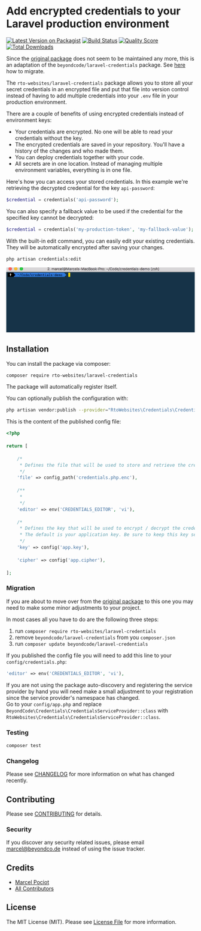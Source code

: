 # Add encrypted credentials to your Laravel production environment

[![Latest Version on Packagist](https://img.shields.io/packagist/v/beyondcode/laravel-credentials.svg?style=flat-square)](https://packagist.org/packages/beyondcode/laravel-credentials)
[![Build Status](https://img.shields.io/travis/beyondcode/laravel-credentials/master.svg?style=flat-square)](https://travis-ci.org/beyondcode/laravel-credentials)
[![Quality Score](https://img.shields.io/scrutinizer/g/beyondcode/laravel-credentials.svg?style=flat-square)](https://scrutinizer-ci.com/g/beyondcode/laravel-credentials)
[![Total Downloads](https://img.shields.io/packagist/dt/beyondcode/laravel-credentials.svg?style=flat-square)](https://packagist.org/packages/beyondcode/laravel-credentials)

Since the [original package](https://github.com/beyondcode/laravel-credentials) does not seem to be maintained any more, this is an adaptation of the `beyondcode/laravel-credentials` package. See [here](#) how to migrate.

The `rto-websites/laravel-credentials` package allows you to store all your secret credentials in an encrypted file and put that file into version control instead of 
having to add multiple credentials into your `.env` file in your production environment.

There are a couple of benefits of using encrypted credentials instead of environment keys:

* Your credentials are encrypted. No one will be able to read your credentials without the key.
* The encrypted credentials are saved in your repository. You'll have a history of the changes and who made them.
* You can deploy credentials together with your code.
* All secrets are in one location. Instead of managing multiple environment variables, everything is in one file.

Here's how you can access your stored credentials. In this example we're retrieving the decrypted credential for the key `api-password`:

```php
$credential = credentials('api-password');
```

You can also specify a fallback value to be used if the credential for the specified key cannot be decrypted:

```php
$credential = credentials('my-production-token', 'my-fallback-value');
```

With the built-in edit command, you can easily edit your existing credentials. They will be automatically encrypted after saving your changes.

```bash
php artisan credentials:edit
```
![Credentials Demo](https://github.com/RTO-Websites/laravel-credentials/blob/master/credentials.gif)

## Installation

You can install the package via composer:

```bash
composer require rto-websites/laravel-credentials
```

The package will automatically register itself.

You can optionally publish the configuration with:

```bash
php artisan vendor:publish --provider="RtoWebsites\Credentials\CredentialsServiceProvider" --tag="config"
``` 

This is the content of the published config file:

```php
<?php

return [

    /*
     * Defines the file that will be used to store and retrieve the credentials.
     */
    'file' => config_path('credentials.php.enc'),

    /**
     *
     */
    'editor' => env('CREDENTIALS_EDITOR', 'vi'),

    /*
     * Defines the key that will be used to encrypt / decrypt the credentials.
     * The default is your application key. Be sure to keep this key secret!
     */
    'key' => config('app.key'),

    'cipher' => config('app.cipher'),

];
```

### Migration

If you are about to move over from the [original package](https://github.com/beyondcode/laravel-credentials)
to this one you may need to make some minor adjustments to your project.

In most cases all you have to do are the following three steps:
1. run `composer require rto-websites/laravel-credentials`
1. remove `beyondcode/laravel-credentials` from you `composer.json`
1. run `composer update beyondcode/laravel-credentials`

If you published the config file you will need to add this line to your `config/credentials.php`:

```php
'editor' => env('CREDENTIALS_EDITOR', 'vi'),
```

If you are not using the package auto-discovery and registering the service provider by hand
you will need make a small adjustment to your registration since the service provider's namespace
has changed.  
Go to your `config/app.php` and replace
`BeyondCode\Credentials\CredentialsServiceProvider::class` with `RtoWebsites\Credentials\CredentialsServiceProvider::class`.

### Testing

``` bash
composer test
```

### Changelog

Please see [CHANGELOG](CHANGELOG.md) for more information on what has changed recently.

## Contributing

Please see [CONTRIBUTING](CONTRIBUTING.md) for details.

### Security

If you discover any security related issues, please email marcel@beyondco.de instead of using the issue tracker.

## Credits

- [Marcel Pociot](https://github.com/mpociot)
- [All Contributors](../../contributors)

## License

The MIT License (MIT). Please see [License File](LICENSE.md) for more information.

